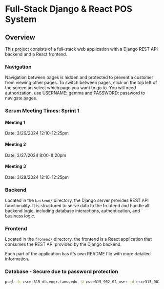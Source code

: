 # Full-Stack Django & React POS System

## Overview

This project consists of a full-stack web application with a Django REST API backend and a React frontend.

### Navigation
Navigation between pages is hidden and protected to prevent a customer from viewing other pages. To switch between pages, click on the top left of the screen an select which page you want to go to. You will need authorization, use USERNAME: gemma and PASSWORD: password to navigate pages. 

### Scrum Meeting Times: Sprint 1
#### Meeting 1
Date: 3/26/2024 12:10-12:25pm
#### Meeting 2
Date: 3/27/2024 8:00-8:20pm
#### Meeting 3
Date: 3/28/2024 12:10-12:25pm


### Backend

Located in the `backend/` directory, the Django server provides REST API functionality. It is structured to serve data to the frontend and handle all backend logic, including database interactions, authentication, and business logic.

### Frontend

Located in the `fronend/` directory, the frontend is a React application that consumes the REST API provided by the Django backend.

Each part of the application has it's own README file with more detailed information.


### Database - Secure due to password protection
 ```bash
 psql -h csce-315-db.engr.tamu.edu -U csce315_902_02_user -d csce315_902_02_db
 ```